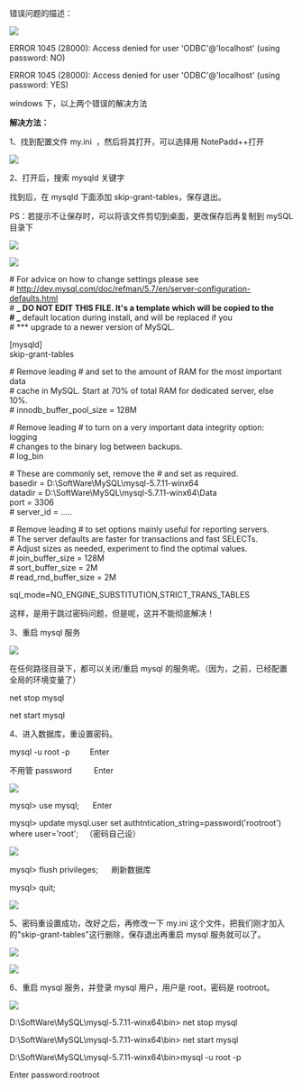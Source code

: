 错误问题的描述：

![](https://images2015.cnblogs.com/blog/855959/201610/855959-20161008102943301-1479642162.png)

ERROR 1045 (28000): Access denied for user 'ODBC'@'localhost' (using password: NO)

ERROR 1045 (28000): Access denied for user 'ODBC'@'localhost' (using password: YES)

windows 下，以上两个错误的解决方法

**解决方法：**

1、找到配置文件 my.ini  ，然后将其打开，可以选择用 NotePadd++打开

![](https://images2015.cnblogs.com/blog/855959/201610/855959-20161008103113832-2066324239.png)

2、打开后，搜索 mysqld 关键字

找到后，在 mysqld 下面添加 skip-grant-tables，保存退出。

PS：若提示不让保存时，可以将该文件剪切到桌面，更改保存后再复制到 mySQL 目录下

![](https://images2015.cnblogs.com/blog/855959/201610/855959-20161008103222379-774317341.png)

![](https://images2015.cnblogs.com/blog/855959/201610/855959-20161008103304629-1510126724.png)

\# For advice on how to change settings please see  
\# http://dev.mysql.com/doc/refman/5.7/en/server-configuration-defaults.html  
\# **_ DO NOT EDIT THIS FILE. It's a template which will be copied to the  
\# _** default location during install, and will be replaced if you  
\# \*\*\* upgrade to a newer version of MySQL.

\[mysqld\]  
skip-grant-tables

\# Remove leading # and set to the amount of RAM for the most important data  
\# cache in MySQL. Start at 70% of total RAM for dedicated server, else 10%.  
\# innodb_buffer_pool_size = 128M

\# Remove leading # to turn on a very important data integrity option: logging  
\# changes to the binary log between backups.  
\# log_bin

\# These are commonly set, remove the # and set as required.  
basedir = D:\\SoftWare\\MySQL\\mysql-5.7.11-winx64  
datadir = D:\\SoftWare\\MySQL\\mysql-5.7.11-winx64\\Data  
port = 3306  
\# server_id = .....

\# Remove leading # to set options mainly useful for reporting servers.  
\# The server defaults are faster for transactions and fast SELECTs.  
\# Adjust sizes as needed, experiment to find the optimal values.  
\# join_buffer_size = 128M  
\# sort_buffer_size = 2M  
\# read_rnd_buffer_size = 2M

sql_mode=NO_ENGINE_SUBSTITUTION,STRICT_TRANS_TABLES

这样，是用于跳过密码问题，但是呢，这并不能彻底解决！

3、重启 mysql 服务

![](https://images2015.cnblogs.com/blog/855959/201610/855959-20161008103446676-333817813.png)

在任何路径目录下，都可以关闭/重启 mysql 的服务呢。（因为，之前，已经配置全局的环境变量了）

net stop mysql

net start mysql

4、进入数据库，重设置密码。

mysql -u root -p         Enter

不用管 password          Enter

![](https://images2015.cnblogs.com/blog/855959/201610/855959-20161008103825754-285250189.png)

mysql> use mysql;      Enter

mysql> update mysql.user set authtntication_string=password('rootroot') where user='root';   （密码自己设）

![](https://images2015.cnblogs.com/blog/855959/201610/855959-20161008105204520-300363712.png)

mysql> flush privileges;      刷新数据库

mysql> quit;

![](https://images2015.cnblogs.com/blog/855959/201610/855959-20161008105255051-215678526.png)

5、密码重设置成功，改好之后，再修改一下 my.ini 这个文件，把我们刚才加入的"skip-grant-tables"这行删除，保存退出再重启 mysql 服务就可以了。

![](https://images2015.cnblogs.com/blog/855959/201610/855959-20161008105430379-1079656820.png)

![](https://images2015.cnblogs.com/blog/855959/201610/855959-20161008105442551-741917202.png)

6、重启 mysql 服务，并登录 mysql 用户，用户是 root，密码是 rootroot。

![](https://images2015.cnblogs.com/blog/855959/201610/855959-20161008105628551-1435553570.png)

D:\\SoftWare\\MySQL\\mysql-5.7.11-winx64\\bin> net stop mysql

D:\\SoftWare\\MySQL\\mysql-5.7.11-winx64\\bin> net start mysql

D:\\SoftWare\\MySQL\\mysql-5.7.11-winx64\\bin>mysql -u root -p

Enter password:rootroot
